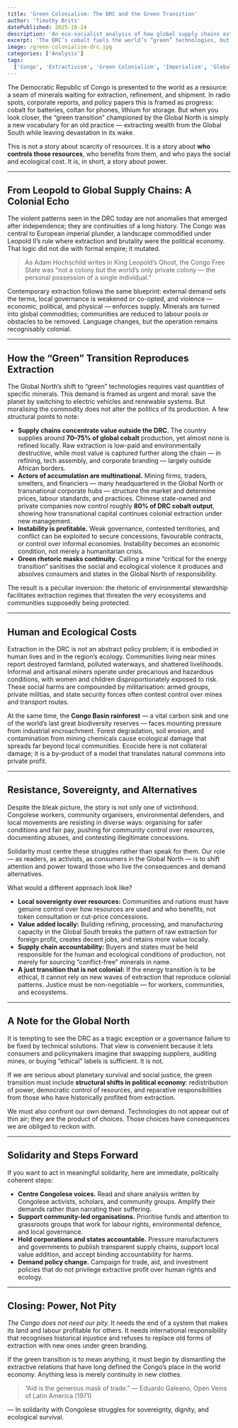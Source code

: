 ```yaml
---
title: 'Green Colonialism: The DRC and the Green Transition'
author: 'Timothy Brits'
datePublished: 2025-10-24
description: 'An eco-socialist analysis of how global supply chains extract Congolese life and land for the Global North’s “green” transition.'
excerpt: 'The DRC’s cobalt fuels the world’s “green” technologies, but the price is paid by its people and ecosystems. This post traces how colonial extraction survives inside the green transition.'
image: /green-colonialism-drc.jpg
categories: ['Analysis']
tags:
  ['Congo', 'Extractivism', 'Green Colonialism', 'Imperialism', 'Global South']
---
```


The Democratic Republic of Congo is presented to the world as a resource: a seam of minerals waiting for extraction, refinement, and shipment. In radio spots, corporate reports, and policy papers this is framed as progress: cobalt for batteries, coltan for phones, lithium for storage. But when you look closer, the “green transition” championed by the Global North is simply a new vocabulary for an old practice — extracting wealth from the Global South while leaving devastation in its wake.

This is not a story about scarcity of resources. It is a story about **who controls those resources**, who benefits from them, and who pays the social and ecological cost. It is, in short, a story about power.

---

## From Leopold to Global Supply Chains: A Colonial Echo

The violent patterns seen in the DRC today are not anomalies that emerged after independence; they are continuities of a long history. The Congo was central to European imperial plunder, a landscape commodified under Leopold II’s rule where extraction and brutality were the political economy. That logic did not die with formal empire; it mutated.

> As Adam Hochschild writes in King Leopold’s Ghost, the Congo Free State was “not a colony but the world’s only private colony — the personal possession of a single individual.”

Contemporary extraction follows the same blueprint: external demand sets the terms, local governance is weakened or co-opted, and violence — economic, political, and physical — enforces supply. Minerals are turned into global commodities; communities are reduced to labour pools or obstacles to be removed. Language changes, but the operation remains recognisably colonial.

---

## How the “Green” Transition Reproduces Extraction

The Global North’s shift to “green” technologies requires vast quantities of specific minerals. This demand is framed as urgent and moral: save the planet by switching to electric vehicles and renewable systems. But moralising the commodity does not alter the politics of its production. A few structural points to note:

- **Supply chains concentrate value outside the DRC.** The country supplies around **70–75% of global cobalt** production, yet almost none is refined locally. Raw extraction is low-paid and environmentally destructive, while most value is captured further along the chain — in refining, tech assembly, and corporate branding — largely outside African borders.
- **Actors of accumulation are multinational.** Mining firms, traders, smelters, and financiers — many headquartered in the Global North or transnational corporate hubs — structure the market and determine prices, labour standards, and practices. Chinese state-owned and private companies now control roughly **80% of DRC cobalt output**, showing how transnational capital continues colonial extraction under new management.
- **Instability is profitable.** Weak governance, contested territories, and conflict can be exploited to secure concessions, favourable contracts, or control over informal economies. Instability becomes an economic condition, not merely a humanitarian crisis.
- **Green rhetoric masks continuity.** Calling a mine “critical for the energy transition” sanitises the social and ecological violence it produces and absolves consumers and states in the Global North of responsibility.

The result is a peculiar inversion: the rhetoric of environmental stewardship facilitates extraction regimes that threaten the very ecosystems and communities supposedly being protected.

---

## Human and Ecological Costs

Extraction in the DRC is not an abstract policy problem; it is embodied in human lives and in the region’s ecology. Communities living near mines report destroyed farmland, polluted waterways, and shattered livelihoods. Informal and artisanal miners operate under precarious and hazardous conditions, with women and children disproportionately exposed to risk. These social harms are compounded by militarisation: armed groups, private militias, and state security forces often contest control over mines and transport routes.

At the same time, the **Congo Basin rainforest** — a vital carbon sink and one of the world’s last great biodiversity reserves — faces mounting pressure from industrial encroachment. Forest degradation, soil erosion, and contamination from mining chemicals cause ecological damage that spreads far beyond local communities. Ecocide here is not collateral damage; it is a by-product of a model that translates natural commons into private profit.

---

## Resistance, Sovereignty, and Alternatives

Despite the bleak picture, the story is not only one of victimhood. Congolese workers, community organisers, environmental defenders, and local movements are resisting in diverse ways: organising for safer conditions and fair pay, pushing for community control over resources, documenting abuses, and contesting illegitimate concessions.

Solidarity must centre these struggles rather than speak for them. Our role — as readers, as activists, as consumers in the Global North — is to shift attention and power toward those who live the consequences and demand alternatives.

What would a different approach look like?

- **Local sovereignty over resources:** Communities and nations must have genuine control over how resources are used and who benefits, not token consultation or cut-price concessions.
- **Value added locally:** Building refining, processing, and manufacturing capacity in the Global South breaks the pattern of raw extraction for foreign profit, creates decent jobs, and retains more value locally.
- **Supply chain accountability:** Buyers and states must be held responsible for the human and ecological conditions of production, not merely for sourcing “conflict-free” minerals in name.
- **A just transition that is not colonial:** If the energy transition is to be ethical, it cannot rely on new waves of extraction that reproduce colonial patterns. Justice must be non-negotiable — for workers, communities, and ecosystems.

---

## A Note for the Global North

It is tempting to see the DRC as a tragic exception or a governance failure to be fixed by technical solutions. That view is convenient because it lets consumers and policymakers imagine that swapping suppliers, auditing mines, or buying “ethical” labels is sufficient. It is not.

If we are serious about planetary survival and social justice, the green transition must include **structural shifts in political economy**: redistribution of power, democratic control of resources, and reparative responsibilities from those who have historically profited from extraction.

We must also confront our own demand. Technologies do not appear out of thin air; they are the product of choices. Those choices have consequences we are obliged to reckon with.

---

## Solidarity and Steps Forward

If you want to act in meaningful solidarity, here are immediate, politically coherent steps:

- **Centre Congolese voices.** Read and share analysis written by Congolese activists, scholars, and community groups. Amplify their demands rather than narrating their suffering.
- **Support community-led organisations.** Prioritise funds and attention to grassroots groups that work for labour rights, environmental defence, and local governance.
- **Hold corporations and states accountable.** Pressure manufacturers and governments to publish transparent supply chains, support local value addition, and accept binding accountability for harms.
- **Demand policy change.** Campaign for trade, aid, and investment policies that do not privilege extractive profit over human rights and ecology.

---

## Closing: Power, Not Pity

_The Congo does not need our pity._ It needs the end of a system that makes its land and labour profitable for others. It needs international responsibility that recognises historical injustice and refuses to replace old forms of extraction with new ones under green branding.

If the green transition is to mean anything, it must begin by dismantling the extractive relations that have long defined the Congo’s place in the world economy. Anything less is merely continuity in new clothes.

> “Aid is the generous mask of trade.”
> — Eduardo Galeano, Open Veins of Latin America (1971)

— In solidarity with Congolese struggles for sovereignty, dignity, and ecological survival.
